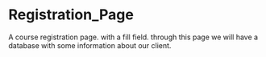 # Registration_Page
A course registration page. with a fill field. through this page we will have a database with some information about our client.
